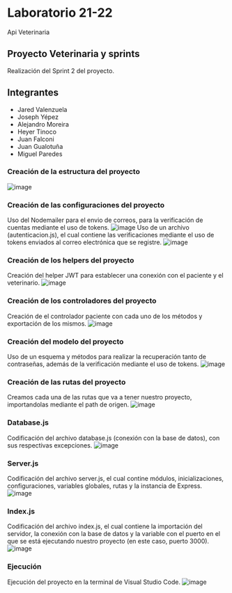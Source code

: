 # Laboratorio 21-22
Api Veterinaria
## Proyecto Veterinaria y sprints
Realización del Sprint 2 del proyecto.
## Integrantes
* Jared Valenzuela
* Joseph Yépez
* Alejandro Moreira
* Heyer Tinoco
* Juan Falconi
* Juan Gualotuña
* Miguel Paredes
### Creación de la estructura del proyecto
![image](https://github.com/Alejandro-Moreira/api-veterinaria/assets/117743484/f5cd3192-fc61-4f88-98a7-4a7ceec7223e)
### Creación de las configuraciones del proyecto
Uso del Nodemailer para el envio de correos, para la verificación de cuentas mediante el uso de tokens.
![image](https://github.com/Alejandro-Moreira/Veterinaria/assets/117743484/92ed065a-9064-408a-8420-9d9e9c763638)
Uso de un archivo (autenticacion.js), el cual contiene las verificaciones mediante el uso de tokens enviados al correo electrónica que se registre.
![image](https://github.com/Alejandro-Moreira/Veterinaria/assets/117743484/9ed959b4-a5d3-487c-ac47-b3f449e96cb3)
### Creación de los helpers del proyecto
Creación del helper JWT para establecer una conexión con el paciente y el veterinario.
![image](https://github.com/Alejandro-Moreira/Veterinaria/assets/117743484/7dde7587-d9d1-475f-8798-ad3cec9d38f4)
### Creación de los controladores del proyecto
Creación de el controlador paciente con cada uno de los métodos y exportación de los mismos.
![image](https://github.com/Alejandro-Moreira/Veterinaria/assets/117743484/f96a28dd-6295-4799-ae82-77aaf1efa378)
### Creación del modelo del proyecto
Uso de un esquema y métodos para realizar la recuperación tanto de contraseñas, además de la verificación mediante el uso de tokens.
![image](https://github.com/Alejandro-Moreira/Veterinaria/assets/117743484/69cbe6b0-cd83-4f6a-8d63-ea04e3e04e70)
### Creación de las rutas del proyecto
Creamos cada una de las rutas que va a tener nuestro proyecto, importandolas mediante el path de origen.
![image](https://github.com/Alejandro-Moreira/Veterinaria/assets/117743484/f8ccb6c8-8f01-4fce-91d8-a132b4473f0f)
### Database.js
Codificación del archivo database.js (conexión con la base de datos), con sus respectivas excepciones.
![image](https://github.com/Alejandro-Moreira/api-veterinaria/assets/117743484/5c19d0b2-3754-4630-a450-23c804b2b6c5)
### Server.js
Codificación del archivo server.js, el cual contine módulos, inicializaciones, configuraciones, variables globales, rutas y la instancia de Express.
![image](https://github.com/Alejandro-Moreira/api-veterinaria/assets/117743484/6c6d7bf8-057c-4341-afa5-d515662576a1)
### Index.js
Codificación del archivo index.js, el cual contiene la importación del servidor, la conexión con la base de datos y la variable con el puerto en el que se está ejecutando nuestro proyecto (en este caso, puerto 3000).
![image](https://github.com/Alejandro-Moreira/api-veterinaria/assets/117743484/9a696f5c-77d2-4b41-b1d0-86c705ba3f09)
### Ejecución
Ejecución del proyecto en la terminal de Visual Studio Code.
![image](https://github.com/Alejandro-Moreira/api-veterinaria/assets/117743484/0dc01472-0beb-4834-8af8-bd041068d7c8)
